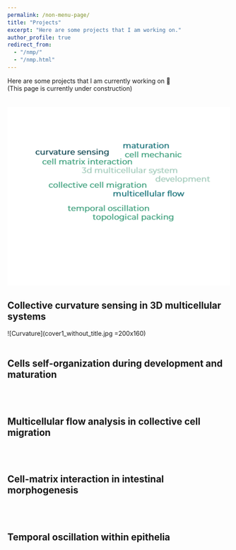 ```yaml
---
permalink: /non-menu-page/
title: "Projects"
excerpt: "Here are some projects that I am working on."
author_profile: true
redirect_from: 
  - "/nmp/"
  - "/nmp.html"
---
```


Here are some projects that I am currently working on 💭 <br/>
(This page is currently under construction) <br/>
<br/>
<br/>
![Word Cloud](wordcloud.png "Title")



## Collective curvature sensing in 3D multicellular systems
![Curvature](cover1_without_title.jpg =200x160)
<br/>
<br/>

## Cells self-organization during development and maturation 
<br/>
<br/>

## Multicellular flow analysis in collective cell migration
<br/>
<br/>

## Cell-matrix interaction in intestinal morphogenesis
<br/>
<br/>
  
## Temporal oscillation within epithelia
<br/>

